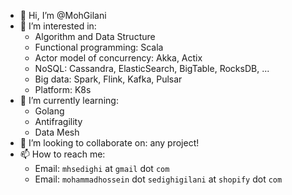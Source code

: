 - 👋 Hi, I’m @MohGilani
- 👀 I’m interested in: 
  - Algorithm and Data Structure
  - Functional programming: Scala
  - Actor model of concurrency: Akka, Actix
  - NoSQL: Cassandra, ElasticSearch, BigTable, RocksDB, ... 
  - Big data: Spark, Flink, Kafka, Pulsar
  - Platform: K8s 
- 🌱 I’m currently learning: 
  - Golang 
  - Antifragility
  - Data Mesh 
- 💞️ I’m looking to collaborate on: any project! 
- 📫 How to reach me: 
  - Email: `mhsedighi` at `gmail` dot `com`
  - Email: `mohammadhossein` dot `sedighigilani` at `shopify` dot `com`

